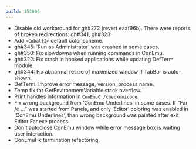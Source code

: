 ```yaml
---
build: 151006
---
```


* Disable old workaround for gh#272 (revert eaaf96b).
  There were reports of broken redirections: gh#341, gh#323.
* Add `<Cobalt2>` default color scheme.
* gh#345: ‘Run as Administrator’ was crashed in some cases.
* gh#350: Fix slowdowns when running commands in ConEmu.
* gh#322: Fix crash in hooked applications while updating DefTerm module.
* gh#344: Fix abnormal resize of maximized window if TabBar is auto-shown.
* DefTerm. Improve error message, version, process name.
* Temp fix for GetEnvironmentVariable stack overflow.
* Print handles information in `ConEmuC /checkunicode`.
* Fix wrong background from ‘ConEmu Underlines’ in some cases.
  If "Far /e ..." was started from Panels,
  and only ‘Editor’ coloring was enabled in ‘ConEmu Underlines’,
  than wrong background was painted after exit Editor Far.exe process.
* Don't autoclose ConEmu window while error message box is waiting user interaction.
* ConEmuHk termination refactoring.
